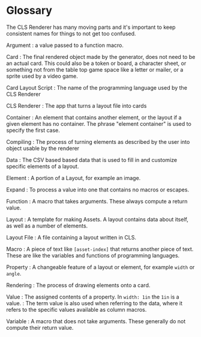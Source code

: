 # Glossary
The CLS Renderer has many moving parts and it's important to keep consistent names for things to not get too confused.

Argument
: a value passed to a function macro.

Card
:   The final rendered object made by the generator, does not need to be an actual card. This could also be a token or board, a character sheet, or something not from the table top game space like a letter or mailer, or a sprite used by a video game.

Card Layout Script
:   The name of the programming language used by the CLS Renderer

CLS Renderer
:   The app that turns a layout file into cards

Container
:   An element that contains another element, or the layout if a given element has no container. The phrase "element container" is used to specify the first case.

Compiling
:   The process of turning elements as described by the user into object usable by the renderer

Data
:   The CSV based based data that is used to fill in and customize specific elements of a layout.

Element
:   A portion of a Layout, for example an image.

Expand
:   To process a value into one that contains no macros or escapes.

Function
:   A macro that takes arguments. These always compute a return value.

Layout
:   A template for making Assets. A layout contains data about itself, as well as a number of elements.

Layout File
:    A file containing a layout written in CLS.

Macro
:   A piece of text like `[asset-index]` that returns another piece of text. These are like the variables and functions of programming languages.

Property
:   A changeable feature of a layout or element, for example `width` or `angle`.

Rendering
:   The process of drawing elements onto a card.

Value
:   The assigned contents of a property. In `width: 1in` the `1in` is a value.
:   The term value is also used when referring to the data, where it refers to the specific values available as column macros.

Variable
:   A macro that does not take arguments. These generally do not compute their return value.